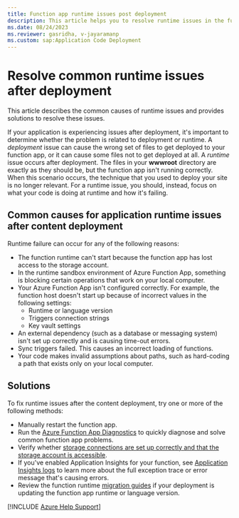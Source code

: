 ```yaml
---
title: Function app runtime issues post deployment
description: This article helps you to resolve runtime issues in the function app after content deployment.
ms.date: 08/24/2023
ms.reviewer: gasridha, v-jayaramanp
ms.custom: sap:Application Code Deployment
---
```


# Resolve common runtime issues after deployment

This article describes the common causes of runtime issues and provides solutions to resolve these issues.

If your application is experiencing issues after deployment, it's important to determine whether the problem is related to deployment or runtime. A *deployment* issue can cause the wrong set of files to get deployed to your function app, or it can cause some files not to get deployed at all. A *runtime* issue occurs after deployment. The files in your **wwwroot** directory are exactly as they should be, but the function app isn't running correctly. When this scenario occurs, the technique that you used to deploy your site is no longer relevant. For a runtime issue, you should, instead, focus on what your code is doing at runtime and how it's failing.

## Common causes for application runtime issues after content deployment

Runtime failure can occur for any of the following reasons:

- The function runtime can't start because the function app has lost access to the storage account.
- In the runtime sandbox environment of Azure Function App, something is blocking certain operations that work on your local computer.
- Your Azure Function App isn't configured correctly. For example, the function host doesn't start up because of incorrect values in the following settings:
  - Runtime or language version
  - Triggers connection strings
  - Key vault settings
- An external dependency (such as a database or messaging system) isn't set up correctly and is causing time-out errors.
- Sync triggers failed. This causes an incorrect loading of functions.
- Your code makes invalid assumptions about paths, such as hard-coding a path that exists only on your local computer.

## Solutions

To fix runtime issues after the content deployment, try one or more of the following methods:

- Manually restart the function app.
- Run the [Azure Function App Diagnostics](/azure/azure-functions/functions-diagnostics) to quickly diagnose and solve common function app problems.
- Verify whether [storage connections are set up correctly and that the storage account is accessible](/azure/azure-functions/functions-recover-storage-account).
- If you've enabled Application Insights for your function, see [Application Insights logs](/azure/azure-functions/functions-monitoring) to learn more about the full exception trace or error message that's causing errors.
- Review the function runtime [migration guides](/azure/azure-functions/migrate-version-3-version-4) if your deployment is updating the function app runtime or language version.

[!INCLUDE [Azure Help Support](../../../includes/azure-help-support.md)]
